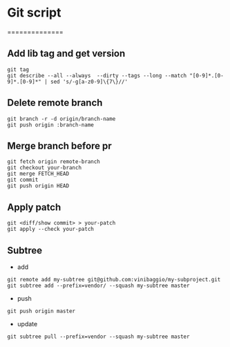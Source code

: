 # Git script

==============

## Add lib tag and get version

```
git tag
git describe --all --always  --dirty --tags --long --match "[0-9]*.[0-9]*.[0-9]*" | sed 's/-g[a-z0-9]\{7\}//'
```

## Delete remote branch

```
git branch -r -d origin/branch-name
git push origin :branch-name
```

## Merge branch before pr

```
git fetch origin remote-branch
git checkout your-branch
git merge FETCH_HEAD
git commit
git push origin HEAD
```

## Apply patch

```
git <diff/show commit> > your-patch
git apply --check your-patch
```

## Subtree

* add
```
git remote add my-subtree git@github.com:vinibaggio/my-subproject.git
git subtree add --prefix=vendor/ --squash my-subtree master
```
* push
```
git push origin master
```
* update
```
git subtree pull --prefix=vendor --squash my-subtree master
```
